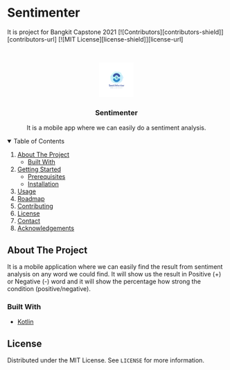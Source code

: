 # Sentimenter

It is project for Bangkit Capstone 2021
[![Contributors][contributors-shield]][contributors-url]
[![MIT License][license-shield]][license-url]



<!-- PROJECT LOGO -->
<br />
<p align="center">
  <a href="https://github.com/othneildrew/Best-README-Template">
    <img src="app/src/main/res/drawable/logo.png" alt="Sentimenter" width="80" height="80">
  </a>

  <h3 align="center">Sentimenter</h3>

  <p align="center">
    It is a mobile app where we can easily do a sentiment analysis.
  </p>
</p>



<!-- TABLE OF CONTENTS -->
<details open="open">
  <summary>Table of Contents</summary>
  <ol>
    <li>
      <a href="#about-the-project">About The Project</a>
      <ul>
        <li><a href="#built-with">Built With</a></li>
      </ul>
    </li>
    <li>
      <a href="#getting-started">Getting Started</a>
      <ul>
        <li><a href="#prerequisites">Prerequisites</a></li>
        <li><a href="#installation">Installation</a></li>
      </ul>
    </li>
    <li><a href="#usage">Usage</a></li>
    <li><a href="#roadmap">Roadmap</a></li>
    <li><a href="#contributing">Contributing</a></li>
    <li><a href="#license">License</a></li>
    <li><a href="#contact">Contact</a></li>
    <li><a href="#acknowledgements">Acknowledgements</a></li>
  </ol>
</details>



<!-- ABOUT THE PROJECT -->
## About The Project

It is a mobile application where we can easily find the result from sentiment analysis on any word we could find. It will show us the result in Positive (+) or Negative (-) word and it will show the percentage how strong the condition (positive/negative).


### Built With

* [Kotlin](https://kotlinlang.org)


<!-- LICENSE -->
## License

Distributed under the MIT License. See `LICENSE` for more information.